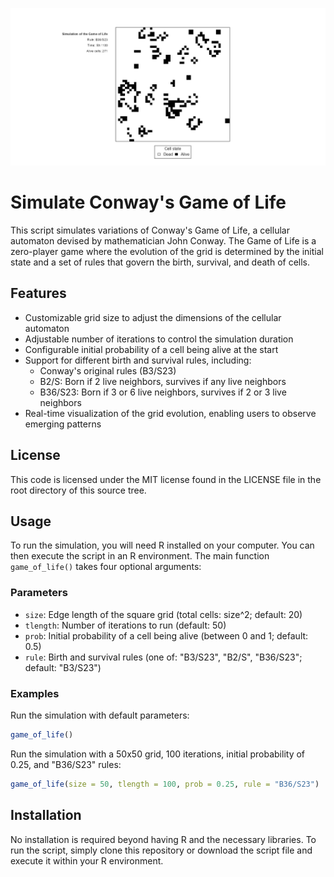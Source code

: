 ![Screenshot](screenshot.png)

# Simulate Conway's Game of Life
This script simulates variations of Conway's Game of Life, a cellular automaton devised by mathematician John Conway. The Game of Life is a zero-player game where the evolution of the grid is determined by the initial state and a set of rules that govern the birth, survival, and death of cells.

## Features
- Customizable grid size to adjust the dimensions of the cellular automaton
- Adjustable number of iterations to control the simulation duration
- Configurable initial probability of a cell being alive at the start
- Support for different birth and survival rules, including:
  - Conway's original rules (B3/S23)
  - B2/S: Born if 2 live neighbors, survives if any live neighbors
  - B36/S23: Born if 3 or 6 live neighbors, survives if 2 or 3 live neighbors
- Real-time visualization of the grid evolution, enabling users to observe emerging patterns

## License
This code is licensed under the MIT license found in the LICENSE file in the root directory of this source tree.

## Usage
To run the simulation, you will need R installed on your computer. You can then execute the script in an R environment. The main function `game_of_life()` takes four optional arguments:

### Parameters
- `size`: Edge length of the square grid (total cells: size^2; default: 20)
- `tlength`: Number of iterations to run (default: 50)
- `prob`: Initial probability of a cell being alive (between 0 and 1; default: 0.5)
- `rule`: Birth and survival rules (one of: "B3/S23", "B2/S", "B36/S23"; default: "B3/S23")

### Examples
Run the simulation with default parameters:
```r
game_of_life()
```
Run the simulation with a 50x50 grid, 100 iterations, initial probability of 0.25, and "B36/S23" rules:
```r
game_of_life(size = 50, tlength = 100, prob = 0.25, rule = "B36/S23")
```

## Installation
No installation is required beyond having R and the necessary libraries. To run the script, simply clone this repository or download the script file and execute it within your R environment.
